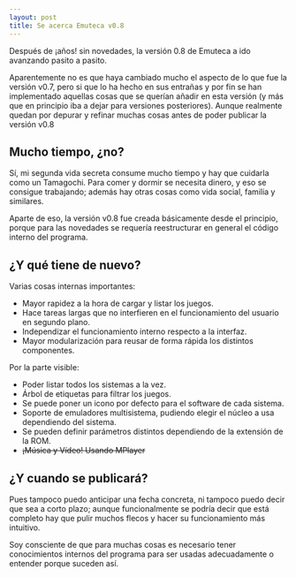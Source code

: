```yaml
---
layout: post
title: Se acerca Emuteca v0.8
---
```

Después de ¡años! sin novedades, la versión 0.8 de Emuteca a ido avanzando pasito a pasito.

Aparentemente no es que haya cambiado mucho el aspecto de lo que fue la versión v0.7, pero si que lo ha hecho en sus entrañas y por fin se han implementado aquellas cosas que se querían añadir en esta versión (y más que en principio iba a dejar para versiones posteriores). Aunque realmente quedan por depurar y refinar muchas cosas antes de poder publicar la versión v0.8

## Mucho tiempo, ¿no?

Sí, mi segunda vida secreta consume mucho tiempo y hay que cuidarla como un Tamagochi. Para comer y dormir se necesita dinero, y eso se consigue trabajando; además hay otras cosas como vida social, familia y similares.

Aparte de eso, la versión v0.8 fue creada básicamente desde el principio, porque para las novedades se requería reestructurar en general el código interno del programa.

## ¿Y qué tiene de nuevo?

Varias cosas internas importantes:

  - Mayor rapidez a la hora de cargar y listar los juegos.
  - Hace tareas largas que no interfieren en el funcionamiento del usuario en segundo plano.
  - Independizar el funcionamiento interno respecto a la interfaz.
  - Mayor modularización para reusar de forma rápida los distintos componentes.

Por la parte visible:

  - Poder listar todos los sistemas a la vez.
  - Árbol de etiquetas para filtrar los juegos.
  - Se puede poner un icono por defecto para el software de cada sistema.
  - Soporte de emuladores multisistema, pudiendo elegir el núcleo a usa dependiendo del sistema.
  - Se pueden definir parámetros distintos dependiendo de la extensión de la ROM.
  - ~~¡Música y Vídeo! Usando MPlayer~~

## ¿Y cuando se publicará?

Pues tampoco puedo anticipar una fecha concreta, ni tampoco puedo decir que sea a corto plazo; aunque funcionalmente se podría decir que está completo hay que pulir muchos flecos y hacer su funcionamiento más intuitivo. 

Soy consciente de que para muchas cosas es necesario tener conocimientos internos del programa para ser usadas adecuadamente o entender porque suceden así.